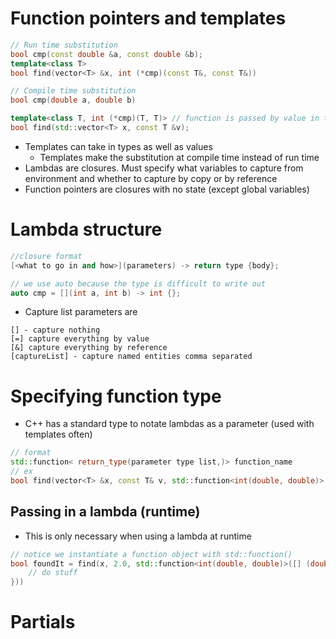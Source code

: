 # Function pointers and templates
```c++
// Run time substitution
bool cmp(const double &a, const double &b);
template<class T>
bool find(vector<T> &x, int (*cmp)(const T&, const T&))

// Compile time substitution
bool cmp(double a, double b)

template<class T, int (*cmp)(T, T)> // function is passed by value in template
bool find(std::vector<T> x, const T &v);
```


- Templates can take in types as well as values
	- Templates make the substitution at compile time instead of run time
- Lambdas are closures. Must specify what variables to capture from environment and whether to capture by copy or by reference
- Function pointers are closures with no state (except global variables)

# Lambda structure

```c++
//closure format
[<what to go in and how>](parameters) -> return type {body};

// we use auto because the type is difficult to write out
auto cmp = [](int a, int b) -> int {};
```
- Capture list parameters are 
```
[] - capture nothing
[=] capture everything by value
[&] capture everything by reference
[captureList] - capture named entities comma separated
```

# Specifying function type
- C++ has a standard type to notate lambdas as a parameter (used with templates often)
```c++
// format
std::function< return_type(parameter type list,)> function_name
// ex
bool find(vector<T> &x, const T& v, std::function<int(double, double)> cmp)
```

## Passing in a lambda (runtime)
- This is only necessary when using a lambda at runtime
```c++
// notice we instantiate a function object with std::function()
bool foundIt = find(x, 2.0, std::function<int(double, double)>([] (double a, double b) -> bool{
	// do stuff
}))
```

# Partials